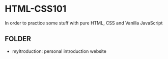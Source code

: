 # HTML-CSS101
In order to practice some stuff with pure HTML, CSS and Vanilla JavaScript

## FOLDER
- myItroduction: personal introduction website 
